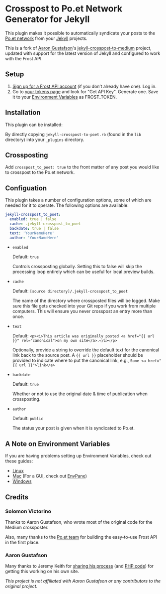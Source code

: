 # Crosspost to Po.et Network Generator for Jekyll

This plugin makes it possible to automatically syndicate your posts to the [Po.et network](https://po.et) from your [Jekyll](https://jekyllrb.com) projects.

This is a fork of [Aaron Gustafson](https://www.aaron-gustafson.com)'s [jekyll-crosspost-to-medium](https://github.com/aarongustafson/jekyll-crosspost-to-medium) project, updated with support for the latest version of Jekyll and configured to work with the Frost API.

## Setup

1.  [Sign up for a Frost API account](https://frost.po.et/) (if you don’t already have one). Log in.
2.  Go to [your tokens page](https://frost.po.et/token) and look for "Get API Key". Generate one. Save it to your [Environment Variables](https://en.wikipedia.org/wiki/Environment_variable) as FROST_TOKEN.

## Installation

This plugin can be installed:

By directly copying `jekyll-crosspost-to-poet.rb` (found in the `lib` directory) into your `_plugins` directory.

## Crossposting

Add `crosspost_to_poet: true` to the front matter of any post you would like to crosspost to the Po.et network.

## Configuation

This plugin takes a number of configuration options, some of which are needed for it to operate. The following options are available:

```yaml
jekyll-crosspost_to_poet:
  enabled: true | false
  cache: .jekyll-crosspost_to_poet
  backdate: true | false
  text: 'YourNameHere'
  author: 'YourNameHere'
```

- `enabled`

  Default: `true`

  Controls crossposting globally. Setting this to false will skip the processing loop entirely which can be useful for local preview builds.

- `cache`

  Default: `[source directory]/.jekyll-crosspost_to_poet`

  The name of the directory where crossposted files will be logged. Make sure this file gets checked into your Git repo if you work from multiple computers. This will ensure you never crosspost an entry more than once.

- `text`

  Default: `<p><i>This article was originally posted <a href="{{ url }}" rel="canonical">on my own site</a>.</i></p>`

  Optionally, provide a string to override the default text for the canonical link back to the source post. A `{{ url }}` placeholder should be provided to indicate where to put the canonical link, e.g., `Some <a href="{{ url }}">link</a>`

- `backdate`

  Default: `true`

  Whether or not to use the original date & time of publication when crossposting.

- `author`

  Default: `public`

  The status your post is given when it is syndicated to Po.et.

## A Note on Environment Variables

If you are having problems setting up Environment Variables, check out these guides:

- [Linux](https://www.digitalocean.com/community/tutorials/how-to-read-and-set-environmental-and-shell-variables-on-a-linux-vps)
- [Mac](http://osxdaily.com/2015/07/28/set-enviornment-variables-mac-os-x/) (For a GUI, check out [EnvPane](https://github.com/hschmidt/EnvPane))
- [Windows](http://www.computerhope.com/issues/ch000549.htm)

## Credits

### Solomon Victorino

Thanks to Aaron Gustafson, who wrote most of the original code for the Medium crossposter.

Also, many thanks to the [Po.et team](https://www.po.et/team) for building the easy-to-use Frost API in the first place.

### Aaron Gustafson

Many thanks to Jeremy Keith for [sharing his process](https://adactio.com/journal/9694) (and [PHP code](https://gist.github.com/adactio/c174a4a68498e30babfd)) for getting this working on his own site.

_This project is not affiliated with Aaron Gustafson or any contributors to the original project._
